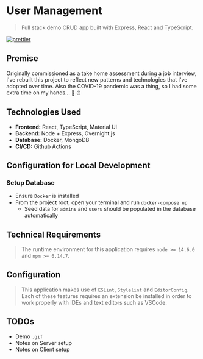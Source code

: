 # User Management
> Full stack demo CRUD app built with Express, React and TypeScript.

[![prettier](https://img.shields.io/badge/code_style-prettier-ff69b4.svg)](https://prettier.io/)

## Premise

Originally commissioned as a take home assessment during a job interview, I've rebuilt this project to reflect new patterns and technologies
that I've adopted over time. Also the COVID-19 pandemic was a thing, so I had some extra time on my hands... 🦠 ⏰

## Technologies Used

- **Frontend:** React, TypeScript, Material UI
- **Backend:** Node + Express, Overnight.js
- **Database:** Docker, MongoDB
- **CI/CD:** Github Actions

## Configuration for Local Development

### Setup Database

- Ensure `Docker` is installed
- From the project root, open your terminal and run `docker-compose up`
  - Seed data for `admins` and `users` should be populated in the database automatically

## Technical Requirements
> The runtime environment for this application requires `node >= 14.6.0` and `npm >= 6.14.7`.

## Configuration
> This application makes use of `ESLint`, `Stylelint` and `EditorConfig`. Each of these features requires
> an extension be installed in order to work properly with IDEs and text editors such as VSCode.

## TODOs

- Demo `.gif`
- Notes on Server setup
- Notes on Client setup
